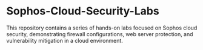 # Sophos-Cloud-Security-Labs
This repository contains a series of hands-on labs focused on Sophos cloud security, demonstrating firewall configurations, web server protection, and vulnerability mitigation in a cloud environment.
